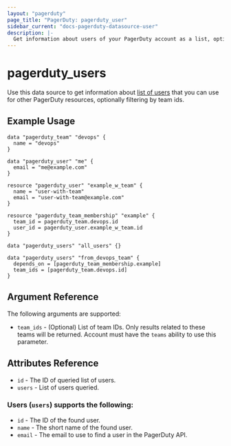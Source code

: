 ```yaml
---
layout: "pagerduty"
page_title: "PagerDuty: pagerduty_user"
sidebar_current: "docs-pagerduty-datasource-user"
description: |-
  Get information about users of your PagerDuty account as a list, optionally filtered by team ids that you can use for a service integration (e.g Amazon Cloudwatch, Splunk, Datadog).
---
```


# pagerduty\_users

Use this data source to get information about [list of users][1] that you can use for other PagerDuty resources, optionally filtering by team ids.

## Example Usage

```hcl
data "pagerduty_team" "devops" {
  name = "devops"
}

data "pagerduty_user" "me" {
  email = "me@example.com"
}

resource "pagerduty_user" "example_w_team" {
  name = "user-with-team"
  email = "user-with-team@example.com"
}

resource "pagerduty_team_membership" "example" {
  team_id = pagerduty_team.devops.id
  user_id = pagerduty_user.example_w_team.id
}

data "pagerduty_users" "all_users" {}

data "pagerduty_users" "from_devops_team" {
  depends_on = [pagerduty_team_membership.example]
  team_ids = [pagerduty_team.devops.id]
}
```

## Argument Reference

The following arguments are supported:

* `team_ids` - (Optional) List of team IDs. Only results related to these teams will be returned. Account must have the `teams` ability to use this parameter.

## Attributes Reference
* `id` - The ID of queried list of users.
* `users` - List of users queried.

### Users (`users`) supports the following:

* `id` - The ID of the found user.
* `name` - The short name of the found user.
* `email` - The email to use to find a user in the PagerDuty API.

[1]: https://developer.pagerduty.com/api-reference/b3A6Mjc0ODIzMw-list-users
